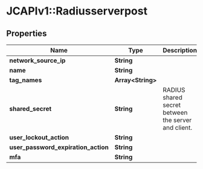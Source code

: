 # JCAPIv1::Radiusserverpost

## Properties
Name | Type | Description | Notes
------------ | ------------- | ------------- | -------------
**network_source_ip** | **String** |  | 
**name** | **String** |  | 
**tag_names** | **Array&lt;String&gt;** |  | [optional] 
**shared_secret** | **String** | RADIUS shared secret between the server and client. | 
**user_lockout_action** | **String** |  | [optional] 
**user_password_expiration_action** | **String** |  | [optional] 
**mfa** | **String** |  | [optional] 


